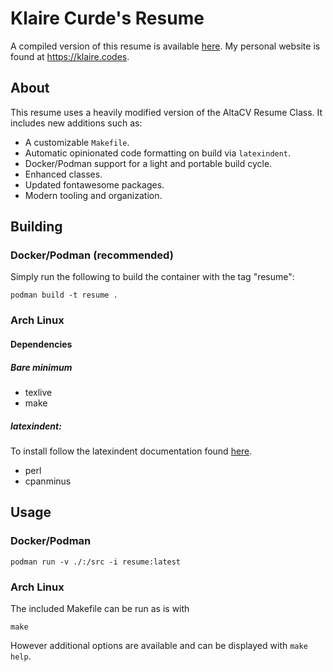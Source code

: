 # Klaire Curde's Resume

A compiled version of this resume is available [here](kcurde.pdf).
My personal website is found at https://klaire.codes.

## About
This resume uses a heavily modified version of the AltaCV Resume Class. It includes new additions such as:

- A customizable `Makefile`.
- Automatic opinionated code formatting on build via `latexindent`.
- Docker/Podman support for a light and portable build cycle.
- Enhanced classes.
- Updated fontawesome packages.
- Modern tooling and organization.

## Building
### Docker/Podman (recommended)
Simply run the following to build the container with the tag "resume":
```
podman build -t resume .
```

### Arch Linux
#### Dependencies
##### Bare minimum
- texlive
- make

##### latexindent:
To install  follow the latexindent documentation found [here](https://latexindentpl.readthedocs.io/en/latest/sec-how-to-use.html).
- perl
- cpanminus


## Usage
### Docker/Podman
```
podman run -v ./:/src -i resume:latest
```

### Arch Linux
The included Makefile can be run as is with
```
make
```
However additional options are available and can be displayed with `make help`.
